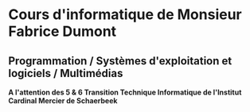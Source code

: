 # Cours d'informatique de Monsieur Fabrice Dumont

## Programmation / Systèmes d'exploitation et logiciels / Multimédias

**A l'attention des 5 & 6 Transition Technique Informatique de l'Institut Cardinal Mercier de Schaerbeek**

